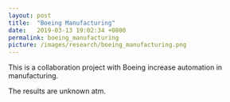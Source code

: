 ```yaml
---
layout: post
title:  "Boeing Manufacturing"
date:   2019-03-13 19:02:34 +0800
permalink: boeing_manufacturing
picture: /images/research/boeing_manufacturing.png
---
```


This is a collaboration project with Boeing increase automation in manufacturing.

The results are unknown atm. 
